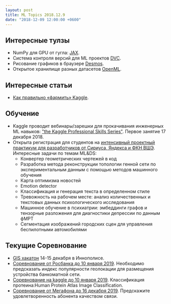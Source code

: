 ```yaml
---
layout: post
title: ML Topics 2018.12.9
date: "2018-12-09 12:00:00 +0600"
---
```


## Интересные тулзы

- NumPy для GPU от гугла: [JAX](https://github.com/google/jax).
- Cистема контроля версий для ML проектов [DVC](https://dvc.org/).
- Рисование графиков в браузере [Desmos](https://www.desmos.com/).
- Открытое хранилище разных датасетов [OpenML](https://openml.org/).

## Интересные статьи

- [Как правильно «фармить» Kaggle](https://habr.com/company/ods/blog/426227/).

## Обучение

- Kaggle проводит вебинары/зарешки для прокачивания инженерных ML навыков: ["the Kaggle Professional Skills Series"](https://www.kaggle.com/page/dashboarding-event). Первое занятие 17 декабря 2018.
- Открыта регистрация для студентов на [интенсивный проектный практикум для разработчиков от Сириуса, Яндекса и ФКН ВШЭ](https://sochisirius.ru/obuchenie/graduates/smena240/1169). Интересные задачи по темам ML&DS:
	- Конвертер геометрических чертежей в код
	- Разработка метода реконструкции топологии генной сети по экспериментальным данным с помощью методов машинного обучения
	- Карта оптимизма новостей
	- Emotion detector 
	- Классификация и генерация текста в определенном стиле
	- Тревожность на рабочем месте: анализ количественных и текстовых данных психологического исследования
	- Машинное обучение в психиатрии: эмбеддинги графов и тензорные разложения для диагностики депрессии по данным фМРТ
	- Cегментация изображений городских сцен для управления беспилотными автомобилями

## Текущие Соревнование

- [GIS хакатон](https://innopolis-university.timepad.ru/event/866499/) 14-15 декабря в Иннополисе.
- [Соревнование от Росбанка до 10 января 2019](https://boosters.pro/champ_21). Необходимо предсказать индекс популярности геолокации для размещения устройства банкоматной сети.
- [Соревнование на kaggle до 10 января 2019](https://www.kaggle.com/c/human-protein-atlas-image-classification/data). Классификация протеина:Human Protein Atlas Image Classification.
- [Соревнование от Мегафона до 16 декабря 2019](https://mlbootcamp.ru/round/15/tasks/). Предскажите удовлетворенность абонента качеством связи. 
